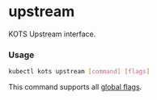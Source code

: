 # upstream

KOTS Upstream interface.

### Usage
```bash
kubectl kots upstream [command] [flags]
```

This command supports all [global flags](kots-cli-global-flags).